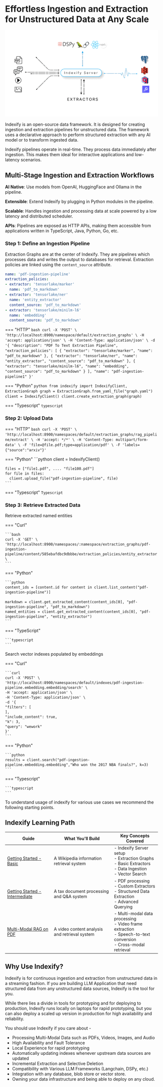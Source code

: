 # Effortless Ingestion and Extraction for Unstructured Data at Any Scale

![Indexify High Level](images/Indexify_KAT.gif)

Indexify is an open-source data framework. It is designed for creating ingestion and extraction pipelines for unstructured data. The framework uses a declarative approach to perform structured extraction with any AI model or to transform ingested data.

Indexify pipelines operate in real-time. They process data immediately after ingestion. This makes them ideal for interactive applications and low-latency scenarios.

## Multi-Stage Ingestion and Extraction Workflows

**AI Native**: Use models from OpenAI, HuggingFace and Ollama in the pipeline.

**Extensible**: Extend Indexify by plugging in Python modules in the pipeline.

**Scalable**: Handles ingestion and processing data at scale powered by a low latency and distributed scheduler.

**APIs**: Pipelines are exposed as HTTP APIs, making them accessible from applications written in TypeScript, Java, Python, Go, etc.

### Step 1: Define an Ingestion Pipeline 

Extraction Graphs are at the center of Indexify. They are pipelines which processes data and writes the output to databases for retrieval. Extraction policies are linked using the `content_source` attribute.


```yaml title="graph.yaml"
name: 'pdf-ingestion-pipeline'
extraction_policies:
- extractor: 'tensorlake/marker'
  name: 'pdf_to_markdown'
- extractor: 'tensorlake/ner'
  name: 'entity_extractor'
  content_source: 'pdf_to_markdown'
- extractor: 'tensorlake/minilm-l6'
  name: 'embedding'
  content_source: 'pdf_to_markdown'
```

=== "HTTP"
    ```bash
    curl -X 'POST' \
    'http://localhost:8900/namespace/default/extraction_graphs' \
    -H 'accept: application/json' \
    -H 'Content-Type: application/json' \
    -d '{
    "description": "PDF To Text Extraction Pipeline",
    "extraction_policies": [
      {
        "extractor": "tensorlake/marker",
        "name": "pdf_to_markdown"
      },
      {
        "extractor": "tensorlake/ner",
        "name": "entity_extractor",
        "content_source": "pdf_to_markdown"
      },
      {
        "extractor": "tensorlake/minilm-l6",
        "name": "embedding",
        "content_source": "pdf_to_markdown"
      }
    ],
    "name": "pdf-ingestion-pipeline1"
    }'
    ```

=== "Python"
    ```python
    from indexify import IndexifyClient, ExtractionGraph
    graph = ExtractionGraph.from_yaml_file("graph.yaml")
    client = IndexifyClient()
    client.create_extraction_graph(graph)
    ```

=== "Typescript"
    ```typescript
    ```

### Step 2: Upload Data

=== "HTTP"
    ```bash
    curl -X 'POST' \
    'http://localhost:8900/namespaces/default/extraction_graphs/rag_pipeline/extract' \
    -H 'accept: */*' \
    -H 'Content-Type: multipart/form-data' \
    -F 'file=@file.pdf;type=application/pdf' \
    -F 'labels={"source":"arxiv"}'
    ```

=== "Python"
    ```python
    client = IndexifyClient()

    files = ["file1.pdf", .... "file100.pdf"]
    for file in files:
      client.upload_file("pdf-ingestion-pipeline", file)
    ```

=== "Typescript"
    ```Typescript
    ```

### Step 3: Retrieve Extracted Data

Retrieve extracted named entities 

=== "Curl"

    ```bash
    curl -X 'GET' \
    'http://localhost:8900/namespaces/:namespace/extraction_graphs/pdf-ingestion-pipeline/content/585ebafdbc9dbbbe/extraction_policies/entity_extractor' \
    ```

=== "Python"

    ```python
    content_ids = [content.id for content in client.list_content("pdf-ingestion-pipeline")]

    markdown = client.get_extracted_content(content_ids[0], "pdf-ingestion-pipeline", "pdf_to_markdown")
    named_entities = client.get_extracted_content(content_ids[0], "pdf-ingestion-pipeline", "entity_extractor")
    ```

=== "TypeScript"
    
    ```typescript
    ```

Search vector indexes populated by embeddings 

=== "Curl"

    ```curl
    curl -X 'POST' \
    'http://localhost:8900/namespaces/default/indexes/pdf-ingestion-pipeline.embedding.embedding/search' \
    -H 'accept: application/json' \
    -H 'Content-Type: application/json' \
    -d '{
    "filters": [
    ],
    "include_content": true,
    "k": 3,
    "query": "wework"
    }'
    ```

=== "Python"

    ```python
    results = client.search("pdf-ingestion-pipeline.embedding.embedding","Who won the 2017 NBA finals?", k=3)
    ```

=== "Typescript"

    ```typescript
    ```

To understand usage of indexify for various use cases we recommend the following starting points.

## Indexify Learning Path 

| Guide | What You'll Build | Key Concepts Covered |
|-------|-------------------|----------------------|
| [Getting Started - Basic](https://docs.getindexify.ai/getting_started/) | A Wikipedia information retrieval system | - Indexify Server setup<br>- Extraction Graphs<br>- Basic Extractors<br>- Data Ingestion<br>- Vector Search |
| [Getting Started - Intermediate](https://docs.getindexify.ai/getting_started_intermediate/) | A tax document processing and Q&A system | - PDF processing<br>- Custom Extractors<br>- Structured Data Extraction<br>- Advanced Querying |
| [Multi-Modal RAG on PDF](https://docs.getindexify.ai/example_code/pdf/indexing_and_rag) | A video content analysis and retrieval system | - Multi-modal data processing<br>- Video frame extraction<br>- Speech-to-text conversion<br>- Cross-modal retrieval |


## Why Use Indexify?

Indexify is for continuous ingestion and extraction from unstructured data in a streaming fashion. If you are building LLM Application that need structured data from any unstructured data sources, Indexify is the tool for you.

While there lies a divide in tools for prototyping and for deploying to production, Indexify runs locally on laptops for rapid prototyping, but you can also deploy a scaled up version in production for high availability and reliability.

You should use Indexify if you care about -

* Processing Multi-Modal Data such as PDFs, Videos, Images, and Audio
* High Availability and Fault Tolerance
* Local Experience for rapid prototyping
* Automatically updating indexes whenever upstream data sources are updated
* Incremental Extraction and Selective Deletion
* Compatibility with Various LLM Frameworks (Langchain, DSPy, etc.)
* Integration with any database, blob store or vector store.
* Owning your data infrastructure and being able to deploy on any cloud.
